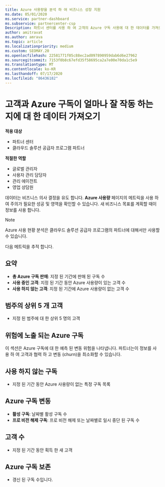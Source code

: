 ```yaml
---
title: Azure 사용량을 분석 하 여 비즈니스 성장 지원
ms.date: 05/01/2020
ms.service: partner-dashboard
ms.subservice: partnercenter-csp
Description: 파트너 센터를 사용 하 여 고객의 Azure 구독 사용에 대 한 데이터를 가져오는 방법에 대해 알아봅니다.
author: amitravat
ms.author: amrava
ms.topic: article
ms.localizationpriority: medium
ms.custom: SEOMAY.20
ms.openlocfilehash: 22581771f05c88ec2ad097890959dab6d6e27962
ms.sourcegitcommit: 7153f0b8c67efd35f58695ca2a7e00e70da1c5e9
ms.translationtype: MT
ms.contentlocale: ko-KR
ms.lasthandoff: 07/17/2020
ms.locfileid: "86436182"
---
```

# <a name="get-data-about-how-well-your-customers-and-azure-subscriptions-are-doing"></a>고객과 Azure 구독이 얼마나 잘 작동 하는지에 대 한 데이터 가져오기

**적용 대상**

- 파트너 센터
- 클라우드 솔루션 공급자 프로그램 파트너

**적절한 역할**

- 글로벌 관리자
- 사용자 관리 담당자
- 관리 에이전트
- 영업 상담원

데이터는 비즈니스 의사 결정을 유도 합니다. **Azure 사용량** 페이지의 메트릭을 사용 하 여 주의가 필요한 성공 및 영역을 확인할 수 있습니다. 새 비즈니스 목표를 계획할 때이 정보를 사용 합니다.

> [!NOTE]
> Azure 사용 현황 분석은 클라우드 솔루션 공급자 프로그램의 파트너에 대해서만 사용할 수 있습니다.

다음 메트릭을 추적 합니다.

## <a name="summary"></a>요약

- **총 Azure 구독 판매**: 지정 된 기간에 판매 된 구독 수  
- **사용 중인 고객**: 지정 된 기간 동안 Azure 사용량이 있는 고객 수  
- **사용 하지 않는 고객**: 지정 된 기간에 Azure 사용량이 없는 고객 수  

## <a name="top-5-customers-in-category"></a>범주의 상위 5 개 고객

- 지정 된 범주에 대 한 상위 5 명의 고객  

## <a name="azure-subscriptions-at-risk"></a>위험에 노출 되는 Azure 구독

이 섹션은 Azure 구독에 대 한 예측 된 변동 위험을 나타냅니다. 파트너는이 정보를 사용 하 여 고객과 협력 하 고 변동 (churn)을 최소화할 수 있습니다.

## <a name="subscriptions-without-usage"></a>사용 하지 않는 구독

- 지정 된 기간 동안 Azure 사용량이 없는 특정 구독 목록  

## <a name="azure-subscription-churn"></a>Azure 구독 변동

- **활성 구독**: 날짜별 활성 구독 수  
- **프로 비전 해제 구독**: 프로 비전 해제 또는 날짜별로 일시 중단 된 구독 수  

## <a name="customer-count"></a>고객 수

- 지정 된 기간 동안 획득 한 새 고객  

## <a name="azure-subscription-retention"></a>Azure 구독 보존

- 갱신 된 구독 수입니다.
